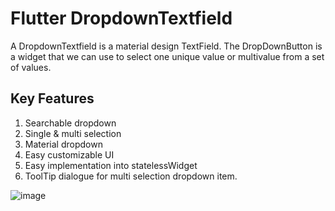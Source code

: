 # Flutter DropdownTextfield

A DropdownTextfield is a material design TextField. The DropDownButton is a widget that we can use to select one unique value or multivalue from a set of values.

## Key Features

1. Searchable dropdown
2. Single & multi selection
3. Material dropdown
4. Easy customizable UI
5. Easy implementation into statelessWidget
6. ToolTip dialogue for multi selection dropdown item.

![image](https://drive.google.com/uc?export=view&id=1jMFMeMwPDnQnvaemzE6fnx3Gb-vy_NMk)
